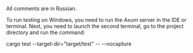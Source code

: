 All comments are in Russian.

To run testing on Windows, you need to run the Axum server in the IDE or terminal. Next, you need to launch the second terminal, go to the project directory and run the command:

cargo test --target-dir="target/test" -- --nocapture
